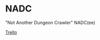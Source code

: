# NADC

"Not Another Dungeon Crawler" NADC(ee)

[Trello](https://trello.com/b/SXZpedZf/nadc-c-project "NADC Trello")